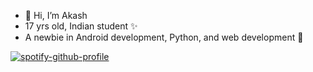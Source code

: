 - 👋 Hi, I’m Akash
- 17 yrs old, Indian student ✨
- A newbie in Android development, Python, and web development 🐣


[![spotify-github-profile](https://spotify-github-profile.vercel.app/api/view?uid=tfp7y4a2d9onqyo0od5f6r4jb&cover_image=true&theme=novatorem&bar_color=53b14f&bar_color_cover=true)](https://spotify-github-profile.vercel.app/api/view?uid=tfp7y4a2d9onqyo0od5f6r4jb&redirect=true)
